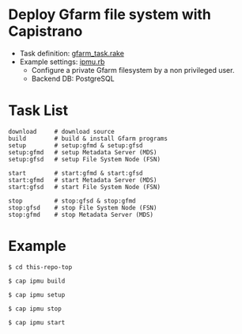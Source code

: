# Deploy Gfarm file system with Capistrano

* Task definition: [gfarm_task.rake](https://github.com/masa16/capistrano-gfarm/blob/master/lib/capistrano/tasks/gfarm_task.rake)
* Example settings: [ipmu.rb](https://github.com/masa16/capistrano-gfarm/blob/master/config/deploy/ipmu.rb)
  * Configure a private Gfarm filesystem by a non privileged user.
  * Backend DB: PostgreSQL

# Task List

```
download     # download source
build        # build & install Gfarm programs
setup        # setup:gfmd & setup:gfsd
setup:gfmd   # setup Metadata Server (MDS)
setup:gfsd   # setup File System Node (FSN)

start        # start:gfmd & start:gfsd
start:gfmd   # start Metadata Server (MDS)
start:gfsd   # start File System Node (FSN)

stop         # stop:gfsd & stop:gfmd
stop:gfsd    # stop File System Node (FSN)
stop:gfmd    # stop Metadata Server (MDS)
```

# Example

```
$ cd this-repo-top

$ cap ipmu build

$ cap ipmu setup

$ cap ipmu stop

$ cap ipmu start
```
